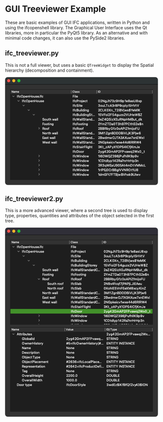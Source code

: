 # GUI Treeviewer Example

These are basic examples of GUI IFC applications, written in Python and using the ifcopenshell library. The Graphical User Interface uses the Qt libraries, more in particular the PyQt5 library. As an alternative and with minimal code changes, it can also use the PySide2 libraries.


## ifc_treeviewer.py

This is not a full viewer, but uses a basic `QTreeWidget` to display the Spatial hierarchy (decomposition and containment).

![result](images/ifc_treeviewer.png)


## ifc_treeviewer2.py

This is a more advanced viewer, where a second tree is used to display type, properties, quantities and attributes of the object selected in the first tree.


![result](images/ifc_treeviewer2_complete.png)